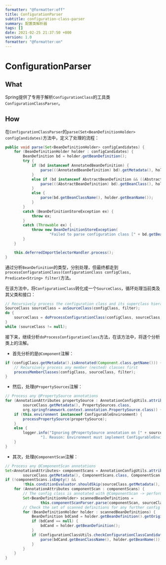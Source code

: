 ```yaml
---
formatter: "@formatter:off"
title: ConfigurationParser
subtitle: configuration-class-parser 
summary: 配置类解析器
tags: [] 
date: 2021-02-25 21:37:50 +800 
version: 1.0
formatter: "@formatter:on"
---
```


# ConfigurationParser 

## What

Spring提供了专用于解析`ConfigurationClass`的工具类`ConfigurationClassParser`。

## How

在`ConfigurationClassParser`的`parse(Set<BeanDefinitionHolder> configCandidates)`方法中，定义了处理的流程：

```java
public void parse(Set<BeanDefinitionHolder> configCandidates) {
    for (BeanDefinitionHolder holder : configCandidates) {
        BeanDefinition bd = holder.getBeanDefinition();
        try {
            if (bd instanceof AnnotatedBeanDefinition) {
                parse(((AnnotatedBeanDefinition) bd).getMetadata(), holder.getBeanName());
            }
            else if (bd instanceof AbstractBeanDefinition && ((AbstractBeanDefinition) bd).hasBeanClass()) {
                parse(((AbstractBeanDefinition) bd).getBeanClass(), holder.getBeanName());
            }
            else {
                parse(bd.getBeanClassName(), holder.getBeanName());
            }
        }
        catch (BeanDefinitionStoreException ex) {
            throw ex;
        }
        catch (Throwable ex) {
            throw new BeanDefinitionStoreException(
                    "Failed to parse configuration class [" + bd.getBeanClassName() + "]", ex);
        }
    }

    this.deferredImportSelectorHandler.process();
}
```

通过分析`BeanDefinition`的类型，分别处理，但最终都走到`processConfigurationClass(ConfigurationClass configClass, Predicate<String> filter)`方法。

在该方法中，将`ConfigurationClass`转化成一个`SourceClass`，循环处理当前类及其父类和接口：

```java
// Recursively process the configuration class and its superclass hierarchy.
SourceClass sourceClass = asSourceClass(configClass, filter);
do {
	sourceClass = doProcessConfigurationClass(configClass, sourceClass, filter);
}
while (sourceClass != null);
```

接下来，继续分析`doProcessConfigurationClass`方法，在该方法中，将逐个分析类上的注解。

* 首先分析的是`@Component`注解：

```java
if (configClass.getMetadata().isAnnotated(Component.class.getName())) {
	// Recursively process any member (nested) classes first
	processMemberClasses(configClass, sourceClass, filter);
}
```

* 然后，处理`@PropertySources`注解：

```java
// Process any @PropertySource annotations
for (AnnotationAttributes propertySource : AnnotationConfigUtils.attributesForRepeatable(
		sourceClass.getMetadata(), PropertySources.class,
		org.springframework.context.annotation.PropertySource.class)) {
	if (this.environment instanceof ConfigurableEnvironment) {
		processPropertySource(propertySource);
	}
	else {
		logger.info("Ignoring @PropertySource annotation on [" + sourceClass.getMetadata().getClassName() +
				"]. Reason: Environment must implement ConfigurableEnvironment");
	}
}
```

* 其次，处理`@ComponentScan`注解：

```java
// Process any @ComponentScan annotations
Set<AnnotationAttributes> componentScans = AnnotationConfigUtils.attributesForRepeatable(
		sourceClass.getMetadata(), ComponentScans.class, ComponentScan.class);
if (!componentScans.isEmpty() &&
		!this.conditionEvaluator.shouldSkip(sourceClass.getMetadata(), ConfigurationPhase.REGISTER_BEAN)) {
	for (AnnotationAttributes componentScan : componentScans) {
		// The config class is annotated with @ComponentScan -> perform the scan immediately
		Set<BeanDefinitionHolder> scannedBeanDefinitions =
				this.componentScanParser.parse(componentScan, sourceClass.getMetadata().getClassName());
		// Check the set of scanned definitions for any further config classes and parse recursively if needed
		for (BeanDefinitionHolder holder : scannedBeanDefinitions) {
			BeanDefinition bdCand = holder.getBeanDefinition().getOriginatingBeanDefinition();
			if (bdCand == null) {
				bdCand = holder.getBeanDefinition();
			}
			if (ConfigurationClassUtils.checkConfigurationClassCandidate(bdCand, this.metadataReaderFactory)) {
				parse(bdCand.getBeanClassName(), holder.getBeanName());
			}
		}
	}
}
```



